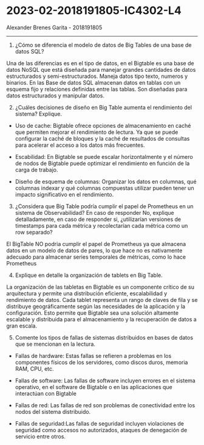 # 2023-02-2018191805-IC4302-L4

Alexander Brenes Garita - 2018191805

---------------------------------------------------------------------------------------------

1. ¿Cómo se diferencia el modelo de datos de Big Tables de una base de datos SQL?

Una de las diferencias es en el tipo de datos, en el Bigtable es una base de datos NoSQL que está diseñada para manejar grandes cantidades de datos estructurados y semi-estructurados. Maneja datos tipo texto, numeros y binarios.
En las Base de datos SQL almacenan datos en tablas con un esquema fijo y relaciones definidas entre las tablas. Son diseñadas para datos estructurados y manipular datos.

2. ¿Cuáles decisiones de diseño en Big Table aumenta el rendimiento del sistema? Explique.

- Uso de cache: Bigtable ofrece opciones de almacenamiento en caché que permiten mejorar el rendimiento de lectura. Ya que se puede configurar la caché de bloques y la caché de resultados de consultas para acelerar el acceso a los datos más frecuentes.

- Escabilidad: En Bigtable se puede escalar horizontalmente y el número de nodos de Bigtable puede optimizar el rendimiento en función de la carga de trabajo.

- Diseño de esquema de columnas: Organizar los datos en columnas, qué columnas indexar y qué columnas compuestas utilizar pueden tener un impacto significativo en el rendimiento.

3. ¿Considera que Big Table podría cumplir el papel de Prometheus en un sistema de Observabilidad? En caso de responder No, explique detalladamente, en caso de responder si, ¿utilizarían versiones de timestamps para cada métrica y recolectarían cada métrica como un row separado?

El BigTable NO podria cumplir el papel de Prometheus ya que almacena datos en un modelo de datos de pares, lo que hace no es nativamente adecuado para almacenar series temporales de métricas, como lo hace Prometheus

4. Explique en detalle la organización de tablets en Big Table.

La organización de las tabletas en Bigtable es un componente crítico de su arquitectura y permite una distribución eficiente, escalabilidad y rendimiento de datos. Cada tablet representa un rango de claves de fila y se distribuye geográficamente según las necesidades de la aplicación y la configuración. Esto permite que Bigtable sea una solución altamente escalable y distribuida para el almacenamiento y la recuperación de datos a gran escala.

5. Comente los tipos de fallas de sistemas distribuidos en bases de datos que se mencionan en la lectura.

- Fallas de hardware: Estas fallas se refieren a problemas en los componentes físicos de los servidores, como discos duros, memoria RAM, CPU, etc.

- Fallas de software: Las fallas de software incluyen errores en el sistema operativo, en el software de Bigtable o en las aplicaciones que interactúan con Bigtable

- Fallas de red: Las fallas de red son problemas de conectividad entre los nodos del sistema distribuido.

- Fallas de seguridad:Las fallas de seguridad incluyen violaciones de seguridad como accesos no autorizados, ataques de denegación de servicio entre otros.
